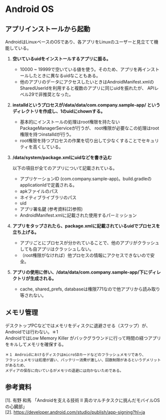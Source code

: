# Android OS
## アプリインストールから起動
AndroidはLinuxベースのOSであり、各アプリをLinuxのユーザーと見立てて機能している。
1. **空いているuidをインストールするアプリに振る。**

   - 10000 ~ 19999で空いている値を使う。そのため、アプリを再インストールしたときに異なるuidなこともある。
   - 他のアプリのデータにアクセスしたいときはAndroidManifest.xmlのSharedUserIdを利用すると複数のアプリに同じuidを振れたが、
   APIレベル29で非推奨となった。
   
2. **installdというプロセスが/data/data/com.company.sample-app/ というディレクトリを作成し、1のuidにchownする。**

   - 基本的にインストールの処理はroot権限を持たないPackageManagerServiceが行うが、
   root権限が必要なこの処理はroot権限を持つinstalldが行う。
   - root権限を持つプロセスの作業を切り出して少なくすることでセキュリティを高くしている。
   
3. **/data/system/package.xmlにuidなどを書き込む**

   以下の項目が全てのアプリについて記載されている。
   - アプリケーションID (com.company.sample-app)。build.gradleのapplicationIdで定義される。
   - apkファイルのパス
   - ネイティブライブラリのパス
   - uid
   - アプリ署名鍵 (参考資料[2]参照)
   - AndroidManifest.xmlに記載された使用するパーミッション
     
4. **アプリをタップされたら、package.xmlに記載されているuidでプロセスを立ち上げる。**
   
   - アプリごとにプロセスが分かれていることで、他のアプリがクラッシュしても自アプリはクラッシュしない。
   - （root権限がなければ）他プロセスの情報にアクセスできないので安全。
     
5. **アプリの使用に伴い、/data/data/com.company.sample-app/下にディレクトリが生成される。**
   
   - cache, shared_prefs, databaseは権限771なので他アプリから読み取り等されない。
  
## メモリ管理
デスクトップPCなどではメモリをディスクに退避させる（スワップ）が、Androidでは行わない。＊1 <br>
AndroidではLow Memory Killer がバックグラウンドに行って時間の経つアプリをキルしてメモリを確保する。
```
＊１ AndroidにおけるディスクはmicroSDカードなどのフラッシュメモリであり、
フラッシュメモリは処理が遅い、バッテリー消費が激しい、回数制限があるというデメリットがあるため、
メディアの保存に向いているがメモリの退避には向かないためである。
```

## 参考資料
[1]. 有野 和馬 「Androidを支える技術 II 真のマルチタスクに挑んだモバイルOSの心臓部」 <br>
[2]. https://developer.android.com/studio/publish/app-signing?hl=ja

